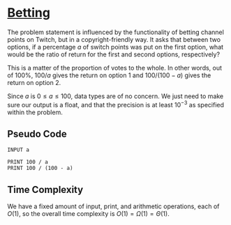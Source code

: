 # [Betting](https://open.kattis.com/problems/betting)

The problem statement is influenced by the functionality of betting channel points on Twitch, but in a copyright-friendly way. It asks that between two options, if a percentage $a$ of switch points was put on the first option, what would be the ratio of return for the first and second options, respectively?

This is a matter of the proportion of votes to the whole. In other words, out of $100\%$, $100 / a$ gives the return on option $1$ and $100 / (100 - a)$ gives the return on option $2$.

Since $a$ is $0 \leq a \leq 100$, data types are of no concern. We just need to make sure our output is a float, and that the precision is at least $10^{-3}$ as specified within the problem.

## Pseudo Code
```
INPUT a

PRINT 100 / a
PRINT 100 / (100 - a)
```

## Time Complexity
We have a fixed amount of input, print, and arithmetic operations, each of $O(1)$, so the overall time complexity is $O(1) = \Omega(1) = \Theta(1)$.
